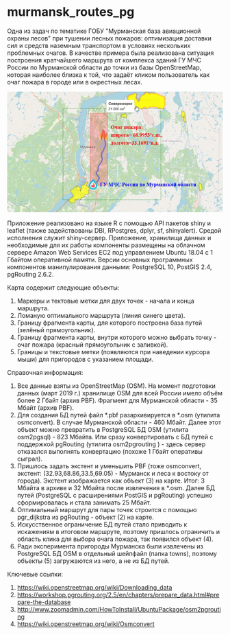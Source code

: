 # murmansk_routes_pg

Одна из задач по тематике ГОБУ "Мурманская база авиационной охраны лесов" при тушении лесных пожаров: оптимизация доставки сил и средств наземным транспортом в условиях нескольких проблемных очагов. В качестве примера была реализована ситуация построения кратчайшего маршрута от комплекса зданий ГУ МЧС России по Мурманской области до точки из базы OpenStreetMap, которая наиболее близка к той, что задаёт кликом пользователь как очаг пожара в городе или в окрестных лесах.

![Превью](https://github.com/ZifRD/murmansk_routes_pg/blob/master/preview.png)

Приложение реализовано на языке R с помощью API пакетов shiny и leaflet (также задействованы DBI, RPostgres, dplyr, sf, shinyalert). Средой исполнения служит shiny-сервер. Приложение, хранилища данных и необходимые для их работы компоненты размещены на облачном сервере Amazon Web Services EC2 под управлением Ubuntu 18.04 с 1 Гбайтом оперативной памяти. Версии основных программных компонентов манипулирования данными: PostgreSQL 10, PostGIS 2.4, pgRouting 2.6.2.

Карта содержит следующие объекты:
1. Маркеры и тектовые метки для двух точек - начала и конца маршрута.
2. Ломаную оптимального маршрута (линия синего цвета).
3. Границу фрагмента карты, для которого построена база путей (зелёный прямоугольник).
4. Границу фрагмента карты, внутри которого можно выбрать точку - очаг пожара (красный прямоугольник с заливкой).
5. Границы и текстовые метки (появляются при наведении курсора мыши) для пригородов с указанием площади.

Справочная информация:
1. Все данные взяты из OpenStreetMap (OSM). На момент подготовки данных (март 2019 г.) хранилище OSM для всей России имело объём более 2 Гбайт (архив PBF). Фрагмент для Мурманской области - 35 Мбайт (архив PBF). 
2. Для создания БД путей файл *.pbf разархивируется в *.osm (утилита osmconvert). В случае Мурманской области - 460 Мбайт. Далее этот объект можно превратить в PostgreSQL БД OSM (утилита osm2pgsql) - 823 Мбайта. Или сразу конвертировать с БД путей с поддержкой pgRouting (утилита osm2pgrouting ) - здесь сервер отказался выполнять конвертацию (похоже 1 Гбайт оперативы сыграл). 
3. Пришлось задать экстент и уменьшить PBF (тоже osmconvert, экстент: (32.93,68.86,33.5,69.05) - Мурманск и леса к востоку от города). Экстент изображается как объект (3) на карте. Итог: 3 Мбайта в архиве и 32 Мбайта после извлечения в *.osm. Далее БД путей (PostgreSQL c расширениями PostGIS и pgRouting) успешно сформировалась и стала занимать 25 Мбайт. 
4. Оптимальный маршрут для пары точек строится с помощью pgr_dijkstra из pgRouting - объект (2) на карте.
5. Искусственное ограничение БД путей стало приводить к искажениям в итоговом маршруте, поэтому пришлось ограничить и область клика для выбора очага пожара, так появился объект (4).
6. Ради эксперимента пригороды Мурманска были извлечены из PostgreSQL БД OSM в отдельный шейпфайл (папка towns), поэтому объекты (5) загружаются из него, а не из БД путей.

Ключевые ссылки:
1. https://wiki.openstreetmap.org/wiki/Downloading_data 
2. https://workshop.pgrouting.org/2.5/en/chapters/prepare_data.html#prepare-the-database
2. http://www.zoomadmin.com/HowToInstall/UbuntuPackage/osm2pgrouting
3. https://wiki.openstreetmap.org/wiki/Osmconvert



